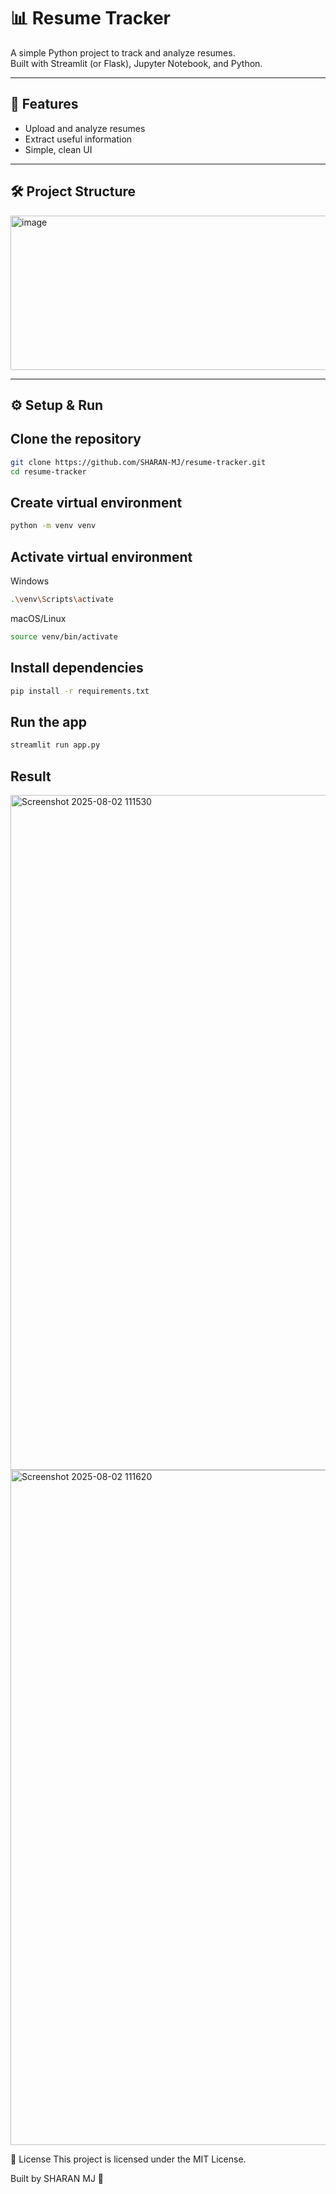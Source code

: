 # 📊 Resume Tracker

A simple Python project to track and analyze resumes.  
Built with Streamlit (or Flask), Jupyter Notebook, and Python.

---

## 🚀 **Features**
- Upload and analyze resumes
- Extract useful information
- Simple, clean UI

---

## 🛠 **Project Structure**

<img width="690" height="247" alt="image" src="https://github.com/user-attachments/assets/dd53b873-5167-47b0-8361-1f5235e92e15" />

---

## ⚙️ **Setup & Run**

## **Clone the repository**
```bash
git clone https://github.com/SHARAN-MJ/resume-tracker.git
cd resume-tracker
```

## Create virtual environment

```bash
python -m venv venv
```
## Activate virtual environment

Windows

```bash
.\venv\Scripts\activate
```
macOS/Linux

```bash
source venv/bin/activate
```
## Install dependencies

```bash
pip install -r requirements.txt
```
## Run the app


```bash
streamlit run app.py
```

## Result
<img width="1920" height="1080" alt="Screenshot 2025-08-02 111530" src="https://github.com/user-attachments/assets/07ac271e-3d97-41e9-bdd4-31cf1771e71f" />
<img width="1920" height="1080" alt="Screenshot 2025-08-02 111620" src="https://github.com/user-attachments/assets/716b49fe-672d-49b0-96a8-e245ff50e754" />


📄 License
This project is licensed under the MIT License.

Built by SHARAN MJ 🚀
